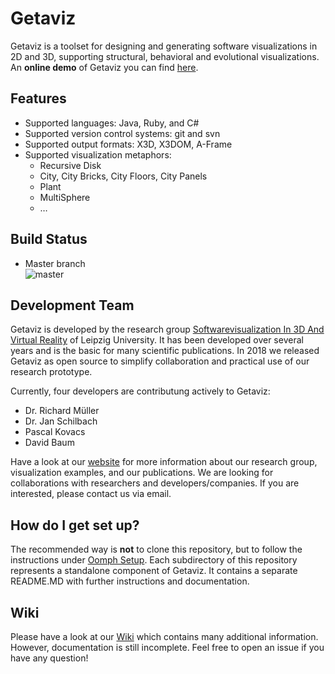# Getaviz

Getaviz is a toolset for designing and generating software visualizations in 2D and 3D, supporting structural, behavioral and evolutional visualizations. An **online demo** of Getaviz you can find [here](https://home.uni-leipzig.de/svis/getaviz/Index.html).

## Features
* Supported languages: Java, Ruby, and C#  
* Supported version control systems: git and svn  
* Supported output formats: X3D, X3DOM, A-Frame  
* Supported visualization metaphors: 
  * Recursive Disk
  * City, City Bricks, City Floors, City Panels
  * Plant
  * MultiSphere
  * …

## Build Status

* Master branch  
![master](https://codeship.com/projects/409e3130-0a2e-0133-98c2-269fed99bda5/status?branch=master)

## Development Team

Getaviz is developed by the research group [Softwarevisualization In 3D And Virtual Reality](https://home.uni-leipzig.de/svis/) of Leipzig University. It has been developed over several years and is the basic for many scientific publications. In 2018 we released Getaviz as open source to simplify collaboration and practical use of our research prototype. 

Currently, four developers are contributung actively to Getaviz:
* Dr. Richard Müller
* Dr. Jan Schilbach
* Pascal Kovacs
* David Baum

Have a look at our [website](https://home.uni-leipzig.de/svis/) for more information about our research group, visualization examples, and our publications. We are looking for collaborations with researchers and developers/companies. If you are interested, please contact us via email.

## How do I get set up? ###

The recommended way is **not** to clone this repository, but to follow the instructions under [Oomph Setup](../wiki/Oomph%20Setup).
Each subdirectory of this repository represents a standalone component of Getaviz. It contains a separate README.MD with further instructions and documentation.

## Wiki

Please have a look at our [Wiki](../wiki/Home) which contains many additional information. However, documentation is still incomplete. Feel free to open an issue if you have any question!
